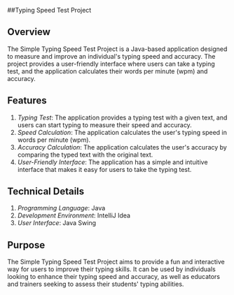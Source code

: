 ##Typing Speed Test Project
## Overview
The Simple Typing Speed Test Project is a Java-based application designed to measure and improve an individual's typing speed and accuracy. The project provides a user-friendly interface where users can take a typing test, and the application calculates their words per minute (wpm) and accuracy.

## Features
1. *Typing Test*: The application provides a typing test with a given text, and users can start typing to measure their speed and accuracy.
2. *Speed Calculation*: The application calculates the user's typing speed in words per minute (wpm).
3. *Accuracy Calculation*: The application calculates the user's accuracy by comparing the typed text with the original text.
4. *User-Friendly Interface*: The application has a simple and intuitive interface that makes it easy for users to take the typing test.

## Technical Details
1. *Programming Language*: Java
2. *Development Environment*: IntelliJ Idea
3. *User Interface*: Java Swing

## Purpose
The Simple Typing Speed Test Project aims to provide a fun and interactive way for users to improve their typing skills. It can be used by individuals looking to enhance their typing speed and accuracy, as well as educators and trainers seeking to assess their students' typing abilities.
